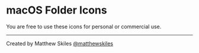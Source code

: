 # macOS Folder Icons

You are free to use these icons for personal or commercial use.

--------

Created by Matthew Skiles [@matthewskiles](https://twitter.com/matthewskiles)
